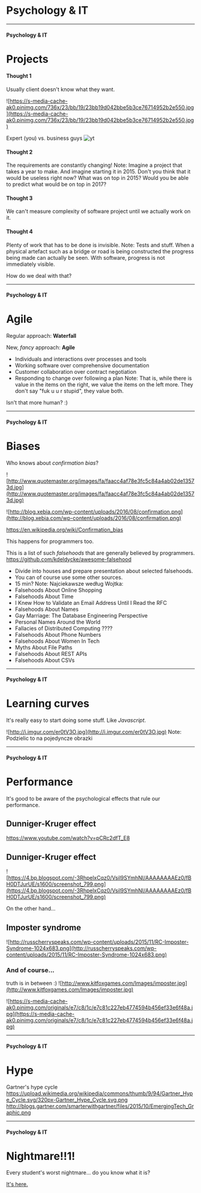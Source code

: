 # Psychology & IT
<!-- .slide: data-background-image="https://s-media-cache-ak0.pinimg.com/originals/2f/ae/e1/2faee1afb1444950f14b8feea47620ff.jpg" -->

---

#### Psychology & IT
# Projects

<!-- .slide: data-background-image="https://upload.wikimedia.org/wikipedia/commons/0/0c/GoldenGateBridge-001.jpg" -->

#### Thought 1
Usually client doesn't know what they want. 

![https://s-media-cache-ak0.pinimg.com/736x/23/bb/19/23bb19d042bbe5b3ce76714952b2e550.jpg](https://s-media-cache-ak0.pinimg.com/736x/23/bb/19/23bb19d042bbe5b3ce76714952b2e550.jpg)

Expert (you) vs. business guys
 ![yt](BKorP55Aqvg)

#### Thought 2
The requirements are constantly changing!
Note:
Imagine a project that takes a year to make. And imagine starting it in 2015. Don't you think that it would be useless right now? What was on top in 2015? Would you be able to predict what would be on top in 2017?

#### Thought 3
We can't measure complexity of software project until we actually work on it.

#### Thought 4
Plenty of work that has to be done is invisible.
Note:
Tests and stuff. When a physical artefact such as a bridge or road is being constructed the progress being made can actually be seen. With software, progress is not immediately visible.

How do we deal with that?

---

#### Psychology & IT
# Agile

Regular approach: **Waterfall**

New, *fancy* approach: **Agile**

- Individuals and interactions over processes and tools
- Working software over comprehensive documentation
- Customer collaboration over contract negotiation
- Responding to change over following a plan
Note: 
That is, while there is value in the items on the right, we value the items on the left more. They don't say "fuk u u r stupid", they value both.

<!-- .slide: data-background-image="https://media.giphy.com/media/xThuWvNXA5Z7Dl9GVy/giphy.gif" -->
Isn't that more human? :)

---

#### Psychology & IT
# Biases

Who knows about *confirmation bias*?

![http://www.quotemaster.org/images/fa/faacc4af78e3fc5c84a4ab02de13573d.jpg](http://www.quotemaster.org/images/fa/faacc4af78e3fc5c84a4ab02de13573d.jpg)

![http://blog.xebia.com/wp-content/uploads/2016/08/confirmation.png](http://blog.xebia.com/wp-content/uploads/2016/08/confirmation.png)

https://en.wikipedia.org/wiki/Confirmation_bias

This happens for programmers too. 

This is a list of such *falsehoods* that are generally believed by programmers.
https://github.com/kdeldycke/awesome-falsehood
- Divide into houses and prepare presentation about selected falsehoods. 
- You can of course use some other sources.
- 15 min?
Note:
Najciekawsze według Wojtka:
- Falsehoods About Online Shopping
- Falsehoods About Time
- I Knew How to Validate an Email Address Until I Read the RFC
- Falsehoods About Names
- Gay Marriage: The Database Engineering Perspective
- Personal Names Around the World
- Fallacies of Distributed Computing ????
- Falsehoods About Phone Numbers
- Falsehoods About Women In Tech
- Myths About File Paths
- Falsehoods About REST APIs
- Falsehoods About CSVs

---

#### Psychology & IT
# Learning curves

It's really easy to start doing some stuff. Like *Javascript*.

![http://i.imgur.com/er0tV3O.jpg](http://i.imgur.com/er0tV3O.jpg)
Note: 
Podzielic to na pojedyncze obrazki

---

#### Psychology & IT
# Performance

It's good to be aware of the psychological effects that rule our performance.

## Dunniger-Kruger effect
https://www.youtube.com/watch?v=pCRc2dfT_E8

## Dunniger-Kruger effect
![https://4.bp.blogspot.com/-3RhpelxCqz0/Vsil9SYmhNI/AAAAAAAAEz0/fBH0DTJurUE/s1600/screenshot_799.png](https://4.bp.blogspot.com/-3RhpelxCqz0/Vsil9SYmhNI/AAAAAAAAEz0/fBH0DTJurUE/s1600/screenshot_799.png)

On the other hand...

## Imposter syndrome
![http://russcherryspeaks.com/wp-content/uploads/2015/11/RC-Imposter-Syndrome-1024x683.png](http://russcherryspeaks.com/wp-content/uploads/2015/11/RC-Imposter-Syndrome-1024x683.png)

### And of course... 
truth is in between :)
![http://www.kitfoxgames.com/Images/imposter.jpg](http://www.kitfoxgames.com/Images/imposter.jpg)

![https://s-media-cache-ak0.pinimg.com/originals/e7/c8/1c/e7c81c227eb4774594b456ef33e6f48a.jpg](https://s-media-cache-ak0.pinimg.com/originals/e7/c8/1c/e7c81c227eb4774594b456ef33e6f48a.jpg)

---

#### Psychology & IT
# Hype

Gartner's hype cycle
https://upload.wikimedia.org/wikipedia/commons/thumb/9/94/Gartner_Hype_Cycle.svg/320px-Gartner_Hype_Cycle.svg.png
http://blogs.gartner.com/smarterwithgartner/files/2015/10/EmergingTech_Graphic.png

---

#### Psychology & IT
# Nightmare!!1!

Every student's worst nightmare... do you know what it is?

[It's here.](https://www.ted.com/talks/tim_urban_inside_the_mind_of_a_master_procrastinator?language=pl)